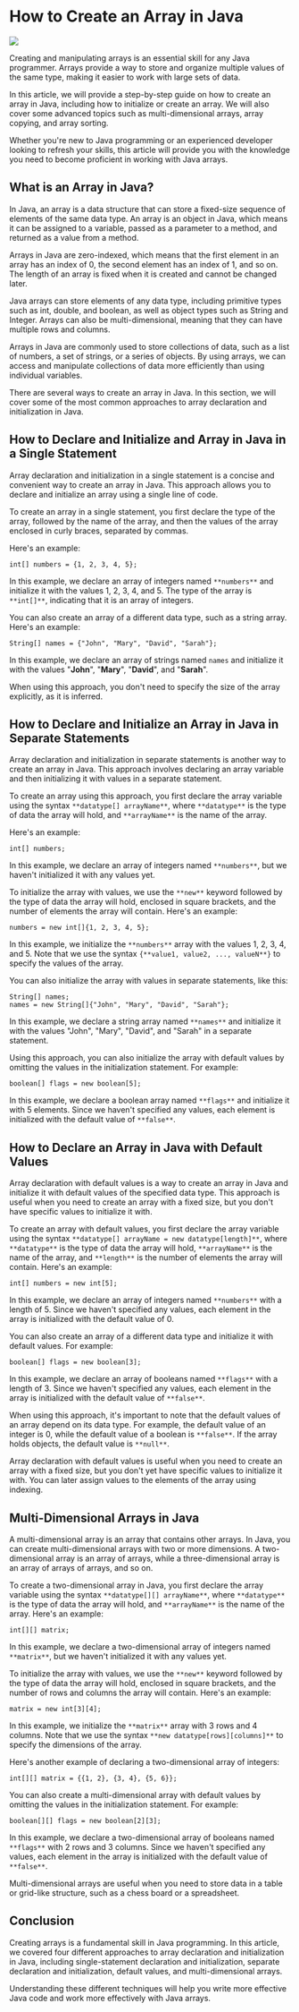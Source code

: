 # How to Create an Array in Java
 ![](https://www.freecodecamp.org/news/content/images/size/w2000/2023/03/array-declaration.png) 

Creating and manipulating arrays is an essential skill for any Java programmer. Arrays provide a way to store and organize multiple values of the same type, making it easier to work with large sets of data.

In this article, we will provide a step-by-step guide on how to create an array in Java, including how to initialize or create an array. We will also cover some advanced topics such as multi-dimensional arrays, array copying, and array sorting.

Whether you're new to Java programming or an experienced developer looking to refresh your skills, this article will provide you with the knowledge you need to become proficient in working with Java arrays.

What is an Array in Java?
-------------------------

In Java, an array is a data structure that can store a fixed-size sequence of elements of the same data type. An array is an object in Java, which means it can be assigned to a variable, passed as a parameter to a method, and returned as a value from a method.

Arrays in Java are zero-indexed, which means that the first element in an array has an index of 0, the second element has an index of 1, and so on. The length of an array is fixed when it is created and cannot be changed later.

Java arrays can store elements of any data type, including primitive types such as int, double, and boolean, as well as object types such as String and Integer. Arrays can also be multi-dimensional, meaning that they can have multiple rows and columns.

Arrays in Java are commonly used to store collections of data, such as a list of numbers, a set of strings, or a series of objects. By using arrays, we can access and manipulate collections of data more efficiently than using individual variables.

There are several ways to create an array in Java. In this section, we will cover some of the most common approaches to array declaration and initialization in Java.

How to Declare and Initialize and Array in Java in a Single Statement
---------------------------------------------------------------------

Array declaration and initialization in a single statement is a concise and convenient way to create an array in Java. This approach allows you to declare and initialize an array using a single line of code.

To create an array in a single statement, you first declare the type of the array, followed by the name of the array, and then the values of the array enclosed in curly braces, separated by commas.

Here's an example:

```
int[] numbers = {1, 2, 3, 4, 5}; 
```

In this example, we declare an array of integers named `**numbers**` and initialize it with the values 1, 2, 3, 4, and 5. The type of the array is `**int[]**`, indicating that it is an array of integers.

You can also create an array of a different data type, such as a string array. Here's an example:

```
String[] names = {"John", "Mary", "David", "Sarah"}; 
```

In this example, we declare an array of strings named `names` and initialize it with the values "**John**", "**Mary**", "**David**", and "**Sarah**".

When using this approach, you don't need to specify the size of the array explicitly, as it is inferred.

How to Declare and Initialize an Array in Java in Separate Statements
---------------------------------------------------------------------

Array declaration and initialization in separate statements is another way to create an array in Java. This approach involves declaring an array variable and then initializing it with values in a separate statement.

To create an array using this approach, you first declare the array variable using the syntax `**datatype[] arrayName**`, where `**datatype**` is the type of data the array will hold, and `**arrayName**` is the name of the array.

Here's an example:

```
int[] numbers; 
```

In this example, we declare an array of integers named `**numbers**`, but we haven't initialized it with any values yet.

To initialize the array with values, we use the `**new**` keyword followed by the type of data the array will hold, enclosed in square brackets, and the number of elements the array will contain. Here's an example:

```
numbers = new int[]{1, 2, 3, 4, 5}; 
```

In this example, we initialize the `**numbers**` array with the values 1, 2, 3, 4, and 5. Note that we use the syntax `{**value1, value2, ..., valueN**}` to specify the values of the array.

You can also initialize the array with values in separate statements, like this:

```
String[] names;
names = new String[]{"John", "Mary", "David", "Sarah"}; 
```

In this example, we declare a string array named `**names**` and initialize it with the values "John", "Mary", "David", and "Sarah" in a separate statement.

Using this approach, you can also initialize the array with default values by omitting the values in the initialization statement. For example:

```
boolean[] flags = new boolean[5]; 
```

In this example, we declare a boolean array named `**flags**` and initialize it with 5 elements. Since we haven't specified any values, each element is initialized with the default value of `**false**`.

How to Declare an Array in Java with Default Values
---------------------------------------------------

Array declaration with default values is a way to create an array in Java and initialize it with default values of the specified data type. This approach is useful when you need to create an array with a fixed size, but you don't have specific values to initialize it with.

To create an array with default values, you first declare the array variable using the syntax `**datatype[] arrayName = new datatype[length]**`, where `**datatype**` is the type of data the array will hold, `**arrayName**` is the name of the array, and `**length**` is the number of elements the array will contain. Here's an example:

```
int[] numbers = new int[5]; 
```

In this example, we declare an array of integers named `**numbers**` with a length of 5. Since we haven't specified any values, each element in the array is initialized with the default value of 0.

You can also create an array of a different data type and initialize it with default values. For example:

```
boolean[] flags = new boolean[3]; 
```

In this example, we declare an array of booleans named `**flags**` with a length of 3. Since we haven't specified any values, each element in the array is initialized with the default value of `**false**`.

When using this approach, it's important to note that the default values of an array depend on its data type. For example, the default value of an integer is 0, while the default value of a boolean is `**false**`. If the array holds objects, the default value is `**null**`.

Array declaration with default values is useful when you need to create an array with a fixed size, but you don't yet have specific values to initialize it with. You can later assign values to the elements of the array using indexing.

Multi-Dimensional Arrays in Java
--------------------------------

A multi-dimensional array is an array that contains other arrays. In Java, you can create multi-dimensional arrays with two or more dimensions. A two-dimensional array is an array of arrays, while a three-dimensional array is an array of arrays of arrays, and so on.

To create a two-dimensional array in Java, you first declare the array variable using the syntax `**datatype[][] arrayName**`, where `**datatype**` is the type of data the array will hold, and `**arrayName**` is the name of the array. Here's an example:

```
int[][] matrix; 
```

In this example, we declare a two-dimensional array of integers named `**matrix**`, but we haven't initialized it with any values yet.

To initialize the array with values, we use the `**new**` keyword followed by the type of data the array will hold, enclosed in square brackets, and the number of rows and columns the array will contain. Here's an example:

```
matrix = new int[3][4]; 
```

In this example, we initialize the `**matrix**` array with 3 rows and 4 columns. Note that we use the syntax `**new datatype[rows][columns]**` to specify the dimensions of the array.

Here's another example of declaring a two-dimensional array of integers:

```
int[][] matrix = {{1, 2}, {3, 4}, {5, 6}}; 
```

You can also create a multi-dimensional array with default values by omitting the values in the initialization statement. For example:

```
boolean[][] flags = new boolean[2][3]; 
```

In this example, we declare a two-dimensional array of booleans named `**flags**` with 2 rows and 3 columns. Since we haven't specified any values, each element in the array is initialized with the default value of `**false**`.

Multi-dimensional arrays are useful when you need to store data in a table or grid-like structure, such as a chess board or a spreadsheet.

Conclusion
----------

Creating arrays is a fundamental skill in Java programming. In this article, we covered four different approaches to array declaration and initialization in Java, including single-statement declaration and initialization, separate declaration and initialization, default values, and multi-dimensional arrays.

Understanding these different techniques will help you write more effective Java code and work more effectively with Java arrays.
